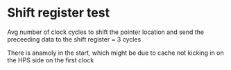 # Shift register test

Avg number of clock cycles to shift the pointer location and send the preceeding data to the shift register = 3 cycles

There is anamoly in the start, which might be due to cache not kicking in on the HPS side on the first clock
